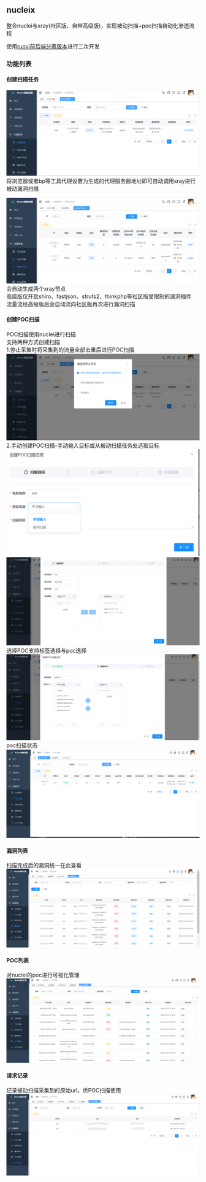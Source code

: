## nucleix

整合nuclei与xray(社区版、自带高级版)，实现被动扫描+poc扫描自动化渗透流程

使用[ruoyi前后端分离版本](https://gitee.com/y_project/RuoYi-Vue)进行二次开发

### 功能列表

#### 创建扫描任务
![](./image/task.png)
将浏览器或者bp等工具代理设置为生成的代理服务器地址即可自动调用xray进行被动漏洞扫描

![](./image/xray.png)
会自动生成两个xray节点<br />
高级版仅开启shiro、fastjson、struts2、thinkphp等社区版受限制的漏洞插件<br />
流量流经高级版后会自动流向社区版再次进行漏洞扫描
#### 创建POC扫描
POC扫描使用nuclei进行扫描<br />
支持两种方式创建扫描<br />
1.停止采集时将采集到的流量全部去重后进行POC扫描<br />
![](./image/poc1.png)
2.手动创建POC扫描-手动输入目标或从被动扫描任务处选取目标
![](./image/poc2.png)
![](./image/poc3.png)
选择POC支持标签选择与poc选择
![](./image/poc4.png)
poc扫描状态
![](./image/poc5.png)
#### 漏洞列表
扫描完成后的漏洞统一在此查看
![](./image/vuln.png)
#### POC列表
对nuclei的poc进行可视化管理
![](./image/poc_list.png)
#### 请求记录
记录被动扫描采集到的原始url，供POC扫描使用
![](./image/http.png)
